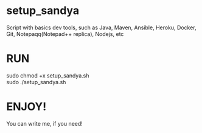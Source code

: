 # setup_sandya
Script with basics dev tools, such as Java, Maven, Ansible, Heroku, Docker, Git, Notepaqq(Notepad++ replica), Nodejs, etc

# RUN
sudo chmod +x setup_sandya.sh \
sudo ./setup_sandya.sh

# ENJOY!
You can write me, if you need!

